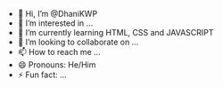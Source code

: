 - 👋 Hi, I’m @DhaniKWP
- 👀 I’m interested in ...
- 🌱 I’m currently learning HTML, CSS and JAVASCRIPT
- 💞️ I’m looking to collaborate on ...
- 📫 How to reach me ...
- 😄 Pronouns: He/Him
- ⚡ Fun fact: ...

<!---
DhaniKWP/DhaniKWP is a ✨ special ✨ repository because its `README.md` (this file) appears on your GitHub profile.
You can click the Preview link to take a look at your changes.
--->
